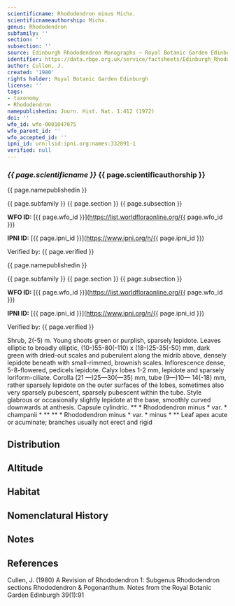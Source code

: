 ```yaml
---
scientificname: Rhododendron minus Michx.
scientificnameauthorship: Michx.
genus: Rhododendron
subfamily: ''
section: ''
subsection: ''
source: Edinburgh Rhododendron Monographs – Royal Botanic Garden Edinburgh
identifier: https://data.rbge.org.uk/service/factsheets/Edinburgh_Rhododendron_Monographs.xhtml
author: Cullen, J.
created: '1980'
rights holder: Royal Botanic Garden Edinburgh
license: ''
tags:
- taxonomy
- Rhododendron
namepublishedin: Journ. Hist. Nat. 1:412 (1972)
doi: ''
wfo_id: wfo-0001047075
wfo_parent_id: ''
wfo_accepted_id: ''
ipni_id: urn:lsid:ipni.org:names:332891-1
verified: null
---
```

### _{{ page.scientificname }}_ {{ page.scientificauthorship }}
 {{ page.namepublishedin }}

{{ page.subfamily }} {{ page.section }} {{ page.subsection }}

**WFO ID:** [{{ page.wfo_id }}](https://list.worldfloraonline.org/{{ page.wfo_id }})

**IPNI ID:** [{{ page.ipni_id }}](https://www.ipni.org/n/{{ page.ipni_id }})

Verified by: {{ page.verified }}

 {{ page.namepublishedin }}

{{ page.subfamily }} {{ page.section }} {{ page.subsection }}

**WFO ID:** [{{ page.wfo_id }}](https://list.worldfloraonline.org/{{ page.wfo_id }})

**IPNI ID:** [{{ page.ipni_id }}](https://www.ipni.org/n/{{ page.ipni_id }})

Verified by: {{ page.verified }}



Shrub, 2(-5) m. Young shoots green or purplish, sparsely lepidote. Leaves elliptic to broadly elliptic, (10-)55-80(-110) x (18-)25-35(-50) mm, dark green with dried-out scales and puberulent along the midrib above, densely lepidote beneath with small-rimmed, brownish scales. Inflorescence dense, 5-8-flowered, pedicels lepidote. Calyx lobes 1-2 mm, lepidote and sparsely loriform-ciliate. Corolla (21 —)25—30(—35) mm, tube (9—)10— 14(-18) mm, rather sparsely lepidote on the outer surfaces of the lobes, sometimes also very sparsely pubescent, sparsely pubescent within the tube. Style glabrous or occasionally slightly lepidote at the base, smoothly curved downwards at anthesis. Capsule cylindric. ** * Rhododendron minus * var. * champanii * ** ** * Rhododendron minus * var. * minus * ** Leaf apex acute or acuminate; branches usually not erect and rigid

## Distribution


## Altitude


## Habitat


## Nomenclatural History

                       
## Notes


## References

Cullen, J. (1980) A Revision of Rhododendron 1: Subgenus Rhododendron sections Rhododendron & Pogonanthum. Notes from the Royal Botanic Garden Edinburgh 39(1):91
